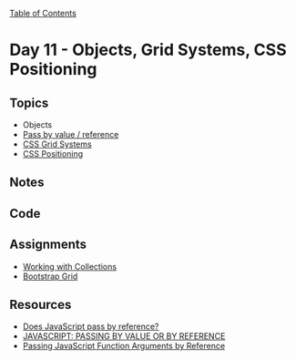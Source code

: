 [Table of Contents](/README.md)

# Day 11 - Objects, Grid Systems, CSS Positioning

## Topics
* Objects
* [Pass by value / reference](/units/javascript-passing-arguments)
* [CSS Grid Systems](/units/grid-systems)
* [CSS Positioning](/units/css-positioning)

## Notes
<!-- More detailed notes from class, including whiteboard photos etc -->

## Code
<!-- Make sure to update the XX in the folder name if you uncomment this block-->
<!-- [Code we wrote in class today](https://github.com/TIY-Austin-Front-End-Engineering/Curriculum/tree/feb2016/notes/day-XX/code) -->

## Assignments
* [Working with Collections](https://online.theironyard.com/library/paths/115/units/378/assignments/681)
* [Bootstrap Grid](https://online.theironyard.com/library/paths/115/units/378/assignments/682)

## Resources
* [Does JavaScript pass by reference?](http://stackoverflow.com/questions/13104494/does-javascript-pass-by-reference)
* [JAVASCRIPT: PASSING BY VALUE OR BY REFERENCE](http://snook.ca/archives/javascript/javascript_pass)
* [Passing JavaScript Function Arguments by Reference](http://www.htmlgoodies.com/html5/javascript/passing-javascript-function-arguments-by-reference.html#fbid=vvtQScIblcz)
